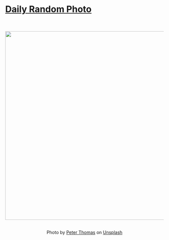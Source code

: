 # [Daily Random Photo](https://www.dailyrandomphoto.com/)

<div align="center">
  <br>
  <br>
  <a href="https://www.dailyrandomphoto.com/p/2025/2025-04-02/"><img src="https://images.unsplash.com/photo-1741850826386-9cb8e5543c73?crop=entropy&cs=tinysrgb&fit=max&fm=jpg&ixid=M3w3NzUwOHwwfDF8cmFuZG9tfHx8fHx8fHx8MTc0MzU1NDYzMHw&ixlib=rb-4.0.3&q=80&w=1080" width="600px"></a>
  <br>
  <br>
  <p class="has-text-grey">Photo by <a href="https://unsplash.com/@lifeof_peter_?utm_source=Daily%20Random%20Photo&amp;utm_medium=referral" target="_blank" rel="noopener noreferrer">Peter Thomas</a> on <a href="https://unsplash.com/photos/an-elephant-stands-under-a-tree-in-the-savannah-rzPOOSDNBM4?utm_source=Daily%20Random%20Photo&amp;utm_medium=referral" target="_blank" rel="noopener noreferrer">Unsplash</a></p>
</div>
